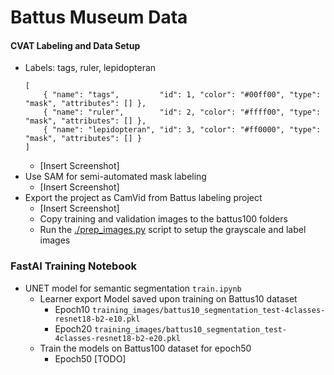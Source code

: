 
# Battus Museum Data 

#### CVAT Labeling and Data Setup
- Labels: tags, ruler, lepidopteran 
    ```
    [
        { "name": "tags",         "id": 1, "color": "#00ff00", "type": "mask", "attributes": [] },
        { "name": "ruler",        "id": 2, "color": "#ffff00", "type": "mask", "attributes": [] },
        { "name": "lepidopteran", "id": 3, "color": "#ff0000", "type": "mask", "attributes": [] }
    ]
    ```
    - [Insert Screenshot]
- Use SAM for semi-automated mask labeling
    - [Insert Screenshot]
- Export the project as CamVid from Battus labeling project 
    - [Insert Screenshot]
    - Copy training and validation images to the battus100 folders
    - Run the [./prep_images.py](./prep_images.py) script to setup the grayscale and label images 


### FastAI Training Notebook
- UNET model for semantic segmentation `train.ipynb`
    - Learner export Model saved upon training on Battus10 dataset
      - Epoch10 `training_images/battus10_segmentation_test-4classes-resnet18-b2-e10.pkl`
      - Epoch20 `training_images/battus10_segmentation_test-4classes-resnet18-b2-e20.pkl`
    - Train the models on Battus100 dataset for epoch50
      - Epoch50 [TODO]
      
